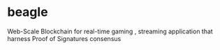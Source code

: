 # beagle
Web-Scale Blockchain for real-time gaming , streaming application that harness Proof of Signatures consensus
